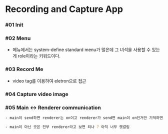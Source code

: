 # Recording and Capture App


### #01 Init

### #02 Menu

- 메뉴에서는 system-define standard menu가 많은데 그 녀석을 사용할 수 있는게 role이라는 키워드이다.

### #03 Record Me

- video tag를 이용하여 eletron으로 접근

### #04 Capture video image

### #05 Main <-> Renderer communication

```bash
- main이 send하면 renderer는 on이고 renderer가 send면 main이 on인거만 기억하면 된다. 결국 preload가 필요한 이유는 renderer쪽은 NodeJS API를 사용할 수 없기 때문인데 그래서 preload에 renderer가 사용할 수 있는 send or on method를 구현해놓은 후 renderer에서 그걸 가져다가 쓰면 된다.

- main이 아닌 곳은 전부 renderer라고 보면 되나 ? 아직 너무 헷갈림 
```


